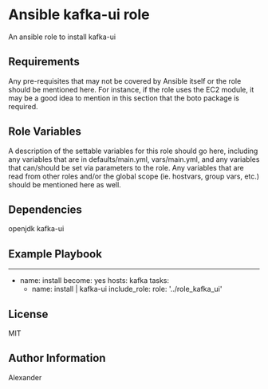 Ansible kafka-ui role
=========
An ansible role to install kafka-ui

Requirements
------------

Any pre-requisites that may not be covered by Ansible itself or the role should be mentioned here. For instance, if the role uses the EC2 module, it may be a good idea to mention in this section that the boto package is required.

Role Variables
--------------

A description of the settable variables for this role should go here, including any variables that are in defaults/main.yml, vars/main.yml, and any variables that can/should be set via parameters to the role. Any variables that are read from other roles and/or the global scope (ie. hostvars, group vars, etc.) should be mentioned here as well.

Dependencies
------------
openjdk
kafka-ui

Example Playbook
----------------

---
- name: install
  become: yes
  hosts: kafka
  tasks:
    - name: install | kafka-ui
      include_role:
        role: '../role_kafka_ui'

License
-------
MIT

Author Information
------------------
Alexander
